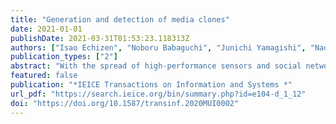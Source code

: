 ```yaml
---
title: "Generation and detection of media clones"
date: 2021-01-01
publishDate: 2021-03-31T01:53:23.118313Z
authors: ["Isao Echizen", "Noboru Babaguchi", "Junichi Yamagishi", "Naoko Nitta", "Yuta Nakashima", "Kazuaki Nakamura", "Kazuhiro Kono", "Fuming Fand", "Seiko Myojin", "Zhenzhong Kuang", "Huy H Nguyen", "Ngoc-Dung T Tieu"]
publication_types: ["2"]
abstract: "With the spread of high-performance sensors and social network services (SNS) and the remarkable advances in machine learning technologies, fake media such as fake videos, spoofed voices, and fake reviews that are generated using high-quality learning data and are very close to the real thing are causing serious social problems. We launched a research project, the Media Clone (MC) project, to protect receivers of replicas of real media called media clones (MCs) skillfully fabricated by means of media processing technologies. Our aim is to achieve a communication system that can defend against MC attacks and help ensure safe and reliable communication. This paper describes the results of research in two of the five themes in the MC project: 1) verification of the capability of generating various types of media clones such as audio, visual, and text derived from fake information and 2) realization of a protection shield for media clones' attacks by recognizing them."
featured: false
publication: "*IEICE Transactions on Information and Systems *"
url_pdf: "https://search.ieice.org/bin/summary.php?id=e104-d_1_12"
doi: "https://doi.org/10.1587/transinf.2020MUI0002"
---
```


